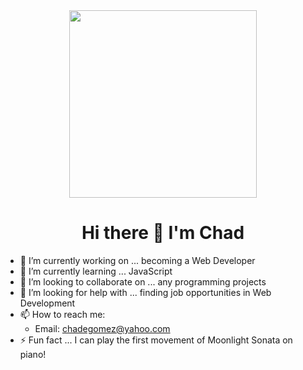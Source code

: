 <div id="header" align="center">
  <img src="https://media.giphy.com/media/unxCGmTuBvwo2djRLA/giphy.gif" width="300" />
</div>


<h1 align="center">Hi there 👋 I'm Chad</h1>

- 🔭 I’m currently working on ... becoming a Web Developer
- 🌱 I’m currently learning ... JavaScript
- 👯 I’m looking to collaborate on ... any programming projects
- 🤔 I’m looking for help with ... finding job opportunities in Web Development
- 📫 How to reach me:
    - Email: chadegomez@yahoo.com
- ⚡ Fun fact ... I can play the first movement of Moonlight Sonata on piano!

<img src="https://komarev.com/ghpvc/?username=chadGomez&style=flat-square&color=blue" alt="" align="center" />
